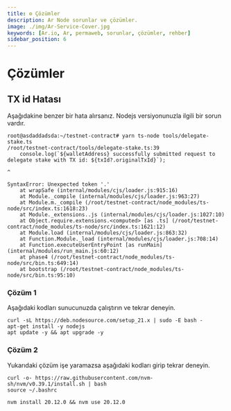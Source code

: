```yaml
---
title: ⚙️ Çözümler
description: Ar Node sorunlar ve çözümler.
image: ./img/Ar-Service-Cover.jpg
keywords: [Ar.io, Ar, permaweb, sorunlar, çözümler, rehber]
sidebar_position: 6
---
```


# Çözümler

## TX id Hatası
Aşağıdakine benzer bir hata alırsanız. Nodejs versiyonunuzla ilgili bir sorun vardır.
```shell
root@asdaddadsda:~/testnet-contract# yarn ts-node tools/delegate-stake.ts
/root/testnet-contract/tools/delegate-stake.ts:39
    console.log(`${walletAddress} successfully submitted request to delegate stake with TX id: ${txId?.originalTxId}`);
                                                                                                      ^

SyntaxError: Unexpected token '.'
    at wrapSafe (internal/modules/cjs/loader.js:915:16)
    at Module._compile (internal/modules/cjs/loader.js:963:27)
    at Module.m._compile (/root/testnet-contract/node_modules/ts-node/src/index.ts:1618:23)
    at Module._extensions..js (internal/modules/cjs/loader.js:1027:10)
    at Object.require.extensions.<computed> [as .ts] (/root/testnet-contract/node_modules/ts-node/src/index.ts:1621:12)
    at Module.load (internal/modules/cjs/loader.js:863:32)
    at Function.Module._load (internal/modules/cjs/loader.js:708:14)
    at Function.executeUserEntryPoint [as runMain] (internal/modules/run_main.js:60:12)
    at phase4 (/root/testnet-contract/node_modules/ts-node/src/bin.ts:649:14)
    at bootstrap (/root/testnet-contract/node_modules/ts-node/src/bin.ts:95:10)
```

### Çözüm 1
Aşağıdaki kodları sunucunuzda çalıştırın ve tekrar deneyin.
```shell
curl -sL https://deb.nodesource.com/setup_21.x | sudo -E bash -
apt-get install -y nodejs
apt update -y && apt upgrade -y
```

### Çözüm 2
Yukarıdaki çözüm işe yaramazsa aşağıdaki kodları girip tekrar deneyin.

```shell
curl -o- https://raw.githubusercontent.com/nvm-sh/nvm/v0.39.1/install.sh | bash
source ~/.bashrc

nvm install 20.12.0 && nvm use 20.12.0
```